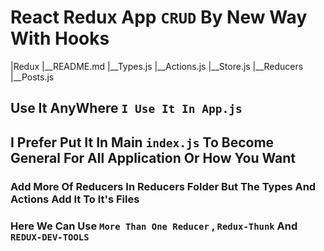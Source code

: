 # React Redux App `CRUD` By New Way With Hooks

|Redux
|__README.md
|__Types.js
|__Actions.js
|__Store.js
|__Reducers
   |__Posts.js

## Use It AnyWhere `I Use It In App.js`

## I Prefer Put It In Main `index.js` To Become General For All Application Or How You Want

### Add More Of Reducers In Reducers Folder But The Types And Actions Add It To It's Files

### Here We Can Use `More Than One Reducer` , `Redux-Thunk` And `REDUX-DEV-TOOLS`
